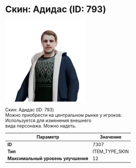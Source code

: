 # Скин: Адидас (ID: 793)

![Item Image](../img/7307.webp?raw=true)

Скин: Адидас (ID: 793)<br>Можно приобрести на центральном рынке у игроков.<br>Используется для изменения внешнего<br>вида персонажа. Можно надеть.


| Параметр | Значение |
|----------|----------|
| **ID** | 7307 |
| **Тип** | ITEM_TYPE_SKIN |
| **Максимальный уровень улучшения** | 12 |

